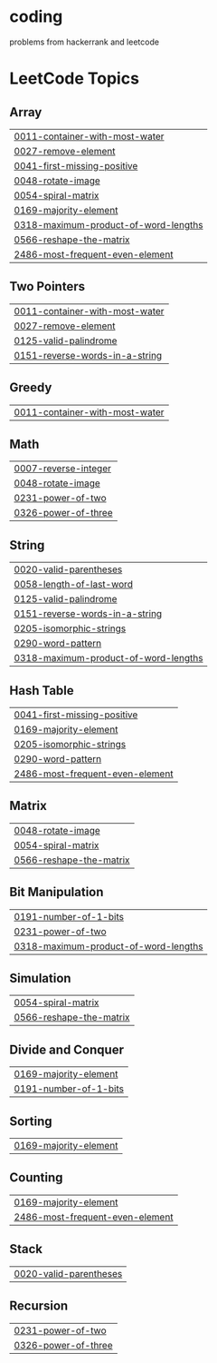 # coding
problems from hackerrank and leetcode

<!---LeetCode Topics Start-->
# LeetCode Topics
## Array
|  |
| ------- |
| [0011-container-with-most-water](https://github.com/vikram-17-code/coding/tree/master/0011-container-with-most-water) |
| [0027-remove-element](https://github.com/vikram-17-code/coding/tree/master/0027-remove-element) |
| [0041-first-missing-positive](https://github.com/vikram-17-code/coding/tree/master/0041-first-missing-positive) |
| [0048-rotate-image](https://github.com/vikram-17-code/coding/tree/master/0048-rotate-image) |
| [0054-spiral-matrix](https://github.com/vikram-17-code/coding/tree/master/0054-spiral-matrix) |
| [0169-majority-element](https://github.com/vikram-17-code/coding/tree/master/0169-majority-element) |
| [0318-maximum-product-of-word-lengths](https://github.com/vikram-17-code/coding/tree/master/0318-maximum-product-of-word-lengths) |
| [0566-reshape-the-matrix](https://github.com/vikram-17-code/coding/tree/master/0566-reshape-the-matrix) |
| [2486-most-frequent-even-element](https://github.com/vikram-17-code/coding/tree/master/2486-most-frequent-even-element) |
## Two Pointers
|  |
| ------- |
| [0011-container-with-most-water](https://github.com/vikram-17-code/coding/tree/master/0011-container-with-most-water) |
| [0027-remove-element](https://github.com/vikram-17-code/coding/tree/master/0027-remove-element) |
| [0125-valid-palindrome](https://github.com/vikram-17-code/coding/tree/master/0125-valid-palindrome) |
| [0151-reverse-words-in-a-string](https://github.com/vikram-17-code/coding/tree/master/0151-reverse-words-in-a-string) |
## Greedy
|  |
| ------- |
| [0011-container-with-most-water](https://github.com/vikram-17-code/coding/tree/master/0011-container-with-most-water) |
## Math
|  |
| ------- |
| [0007-reverse-integer](https://github.com/vikram-17-code/coding/tree/master/0007-reverse-integer) |
| [0048-rotate-image](https://github.com/vikram-17-code/coding/tree/master/0048-rotate-image) |
| [0231-power-of-two](https://github.com/vikram-17-code/coding/tree/master/0231-power-of-two) |
| [0326-power-of-three](https://github.com/vikram-17-code/coding/tree/master/0326-power-of-three) |
## String
|  |
| ------- |
| [0020-valid-parentheses](https://github.com/vikram-17-code/coding/tree/master/0020-valid-parentheses) |
| [0058-length-of-last-word](https://github.com/vikram-17-code/coding/tree/master/0058-length-of-last-word) |
| [0125-valid-palindrome](https://github.com/vikram-17-code/coding/tree/master/0125-valid-palindrome) |
| [0151-reverse-words-in-a-string](https://github.com/vikram-17-code/coding/tree/master/0151-reverse-words-in-a-string) |
| [0205-isomorphic-strings](https://github.com/vikram-17-code/coding/tree/master/0205-isomorphic-strings) |
| [0290-word-pattern](https://github.com/vikram-17-code/coding/tree/master/0290-word-pattern) |
| [0318-maximum-product-of-word-lengths](https://github.com/vikram-17-code/coding/tree/master/0318-maximum-product-of-word-lengths) |
## Hash Table
|  |
| ------- |
| [0041-first-missing-positive](https://github.com/vikram-17-code/coding/tree/master/0041-first-missing-positive) |
| [0169-majority-element](https://github.com/vikram-17-code/coding/tree/master/0169-majority-element) |
| [0205-isomorphic-strings](https://github.com/vikram-17-code/coding/tree/master/0205-isomorphic-strings) |
| [0290-word-pattern](https://github.com/vikram-17-code/coding/tree/master/0290-word-pattern) |
| [2486-most-frequent-even-element](https://github.com/vikram-17-code/coding/tree/master/2486-most-frequent-even-element) |
## Matrix
|  |
| ------- |
| [0048-rotate-image](https://github.com/vikram-17-code/coding/tree/master/0048-rotate-image) |
| [0054-spiral-matrix](https://github.com/vikram-17-code/coding/tree/master/0054-spiral-matrix) |
| [0566-reshape-the-matrix](https://github.com/vikram-17-code/coding/tree/master/0566-reshape-the-matrix) |
## Bit Manipulation
|  |
| ------- |
| [0191-number-of-1-bits](https://github.com/vikram-17-code/coding/tree/master/0191-number-of-1-bits) |
| [0231-power-of-two](https://github.com/vikram-17-code/coding/tree/master/0231-power-of-two) |
| [0318-maximum-product-of-word-lengths](https://github.com/vikram-17-code/coding/tree/master/0318-maximum-product-of-word-lengths) |
## Simulation
|  |
| ------- |
| [0054-spiral-matrix](https://github.com/vikram-17-code/coding/tree/master/0054-spiral-matrix) |
| [0566-reshape-the-matrix](https://github.com/vikram-17-code/coding/tree/master/0566-reshape-the-matrix) |
## Divide and Conquer
|  |
| ------- |
| [0169-majority-element](https://github.com/vikram-17-code/coding/tree/master/0169-majority-element) |
| [0191-number-of-1-bits](https://github.com/vikram-17-code/coding/tree/master/0191-number-of-1-bits) |
## Sorting
|  |
| ------- |
| [0169-majority-element](https://github.com/vikram-17-code/coding/tree/master/0169-majority-element) |
## Counting
|  |
| ------- |
| [0169-majority-element](https://github.com/vikram-17-code/coding/tree/master/0169-majority-element) |
| [2486-most-frequent-even-element](https://github.com/vikram-17-code/coding/tree/master/2486-most-frequent-even-element) |
## Stack
|  |
| ------- |
| [0020-valid-parentheses](https://github.com/vikram-17-code/coding/tree/master/0020-valid-parentheses) |
## Recursion
|  |
| ------- |
| [0231-power-of-two](https://github.com/vikram-17-code/coding/tree/master/0231-power-of-two) |
| [0326-power-of-three](https://github.com/vikram-17-code/coding/tree/master/0326-power-of-three) |
<!---LeetCode Topics End-->